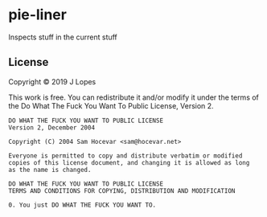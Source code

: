 # pie-liner
Inspects stuff in the current stuff

## License
Copyright © 2019 J Lopes

This work is free. You can redistribute it and/or modify it under the terms of the Do What The Fuck You Want To Public License, Version 2.

```
DO WHAT THE FUCK YOU WANT TO PUBLIC LICENSE
Version 2, December 2004

Copyright (C) 2004 Sam Hocevar <sam@hocevar.net>

Everyone is permitted to copy and distribute verbatim or modified
copies of this license document, and changing it is allowed as long
as the name is changed.

DO WHAT THE FUCK YOU WANT TO PUBLIC LICENSE
TERMS AND CONDITIONS FOR COPYING, DISTRIBUTION AND MODIFICATION

0. You just DO WHAT THE FUCK YOU WANT TO.
```